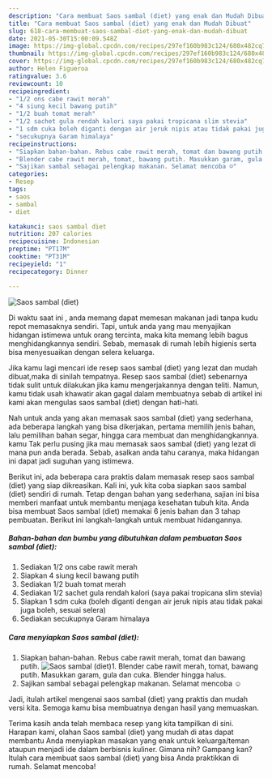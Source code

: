 ```yaml
---
description: "Cara membuat Saos sambal (diet) yang enak dan Mudah Dibuat"
title: "Cara membuat Saos sambal (diet) yang enak dan Mudah Dibuat"
slug: 618-cara-membuat-saos-sambal-diet-yang-enak-dan-mudah-dibuat
date: 2021-05-30T15:00:09.548Z
image: https://img-global.cpcdn.com/recipes/297ef160b983c124/680x482cq70/saos-sambal-diet-foto-resep-utama.jpg
thumbnail: https://img-global.cpcdn.com/recipes/297ef160b983c124/680x482cq70/saos-sambal-diet-foto-resep-utama.jpg
cover: https://img-global.cpcdn.com/recipes/297ef160b983c124/680x482cq70/saos-sambal-diet-foto-resep-utama.jpg
author: Helen Figueroa
ratingvalue: 3.6
reviewcount: 10
recipeingredient:
- "1/2 ons cabe rawit merah"
- "4 siung kecil bawang putih"
- "1/2 buah tomat merah"
- "1/2 sachet gula rendah kalori saya pakai tropicana slim stevia"
- "1 sdm cuka boleh diganti dengan air jeruk nipis atau tidak pakai juga boleh sesuai selera"
- "secukupnya Garam himalaya"
recipeinstructions:
- "Siapkan bahan-bahan. Rebus cabe rawit merah, tomat dan bawang putih."
- "Blender cabe rawit merah, tomat, bawang putih. Masukkan garam, gula dan cuka. Blender hingga halus."
- "Sajikan sambal sebagai pelengkap makanan. Selamat mencoba ☺️"
categories:
- Resep
tags:
- saos
- sambal
- diet

katakunci: saos sambal diet 
nutrition: 207 calories
recipecuisine: Indonesian
preptime: "PT17M"
cooktime: "PT31M"
recipeyield: "1"
recipecategory: Dinner

---
```



![Saos sambal (diet)](https://img-global.cpcdn.com/recipes/297ef160b983c124/680x482cq70/saos-sambal-diet-foto-resep-utama.jpg)

Di waktu  saat ini , anda memang dapat memesan makanan jadi tanpa kudu repot memasaknya sendiri. Tapi, untuk anda yang mau menyajikan hidangan istimewa untuk orang tercinta, maka kita memang lebih bagus menghidangkannya sendiri. Sebab, memasak di rumah lebih higienis serta bisa menyesuaikan dengan selera keluarga.

Jika kamu lagi mencari ide resep saos sambal (diet) yang lezat dan mudah dibuat,maka di sinilah tempatnya. Resep saos sambal (diet)  sebenarnya tidak sulit untuk dilakukan jika kamu mengerjakannya dengan teliti. Namun, kamu tidak usah khawatir akan gagal dalam membuatnya 
sebab di artikel ini kami akan mengulas saos sambal (diet) dengan hati-hati.  



Nah untuk anda yang akan memasak saos sambal (diet) yang sederhana, ada beberapa langkah yang bisa dikerjakan, pertama memilih jenis bahan, lalu pemilihan bahan segar, hingga cara membuat dan menghidangkannya. kamu Tak perlu pusing jika mau memasak saos sambal (diet) yang lezat di mana pun anda berada. Sebab, asalkan anda  tahu caranya, maka hidangan ini dapat jadi suguhan yang istimewa.

Berikut ini, ada beberapa cara praktis  dalam memasak resep saos sambal (diet) yang siap dikreasikan. Kali ini, yuk kita coba siapkan saos sambal (diet) sendiri di rumah. Tetap dengan bahan yang sederhana, sajian ini bisa memberi manfaat untuk membantu menjaga kesehatan tubuh kita. Anda bisa membuat Saos sambal (diet) memakai 6 jenis bahan dan 3 tahap pembuatan. Berikut ini langkah-langkah untuk membuat hidangannya.

<!--inarticleads1-->

##### Bahan-bahan dan bumbu yang dibutuhkan dalam pembuatan Saos sambal (diet):

1. Sediakan 1/2 ons cabe rawit merah
1. Siapkan 4 siung kecil bawang putih
1. Sediakan 1/2 buah tomat merah
1. Sediakan 1/2 sachet gula rendah kalori (saya pakai tropicana slim stevia)
1. Siapkan 1 sdm cuka (boleh diganti dengan air jeruk nipis atau tidak pakai juga boleh, sesuai selera)
1. Sediakan secukupnya Garam himalaya




<!--inarticleads2-->

##### Cara menyiapkan Saos sambal (diet):

1. Siapkan bahan-bahan. Rebus cabe rawit merah, tomat dan bawang putih.
<img src="https://img-global.cpcdn.com/steps/d73a63ccea8e2e2a/160x128cq70/saos-sambal-diet-langkah-memasak-1-foto.jpg" alt="Saos sambal (diet)">1. Blender cabe rawit merah, tomat, bawang putih. Masukkan garam, gula dan cuka. Blender hingga halus.
1. Sajikan sambal sebagai pelengkap makanan. Selamat mencoba ☺️




Jadi, itulah artikel mengenai  saos sambal (diet)  yang praktis dan mudah versi kita. Semoga kamu bisa membuatnya dengan hasil yang memuaskan. 

Terima kasih anda telah membaca resep yang kita tampilkan di sini. Harapan kami, olahan  Saos sambal (diet) yang mudah di atas dapat membantu Anda menyiapkan masakan yang enak untuk keluarga/teman ataupun menjadi ide dalam berbisnis kuliner. Gimana nih? Gampang kan? Itulah cara membuat saos sambal (diet) yang bisa Anda praktikkan di rumah. Selamat mencoba!

